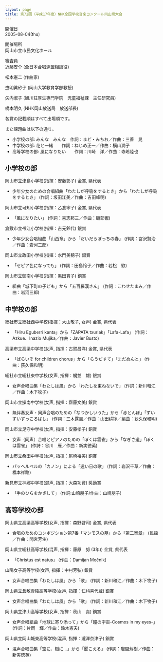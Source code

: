 ```yaml
---
layout: page
title: 第72回（平成17年度）NHK全国学校音楽コンクール岡山県大会
---
```

開催日  
2005-08-04(thu)

開催場所  
岡山市立市民文化ホール

審査員  
近藤安个 (全日本合唱連盟相談役)

松本憲二 (作曲家)

虫明眞砂子 (岡山大学教育学部教授)

矢内淑子 (旭川荘厚生専門学院　児童福祉課　主任研究員)

橋本明久 (NHK岡山放送局　放送部長)

各賞の記載順はすべて出場順です。

また課題曲は以下の通り。

-   小学校の部: みんな　みんな　作詞：まど・みちお／作曲：三善　晃
-   中学校の部: 花と一緒　　作詞：ねじめ正一／作曲：横山潤子
-   高等学校の部: 風になりたい　　作詞：川崎　洋／作曲：寺嶋陸也

小学校の部
----------

<span class="choir-name">岡山市立津島小学校</span>(指揮：安藤彰子)
金賞, 県代表

-   少年少女のための合唱組曲「わたしが呼吸をするとき」から「わたしが呼吸をするとき」 (作詞：坂田江美／作曲：吉田峰明)

<span class="choir-name">岡山市立可知小学校</span>(指揮：乙倉寧子)
金賞, 県代表

-   「風になりたい」 (作詞：喜志邦三／作曲：磯部俶)

<span class="choir-name">倉敷市立帯江小学校</span>(指揮：吉元鈴代)
銀賞

-   少年少女合唱組曲「山西章」から「だいだらぼっちの春」 (作詞：宮沢賢治／作曲：岩河三郎)

<span class="choir-name">岡山市立政田小学校</span>(指揮：水門美穂子)
銀賞

-   「セピア色になっても」 (作詞：田島怜子／作曲：若松　歓)

<span class="choir-name">岡山市立御南小学校</span>(指揮：黒田育子)
銅賞

-   組曲「城下町の子ども」から「五百羅漢さん」 (作詞：こわせたまみ／作曲：岩河三郎)

中学校の部
----------

<span class="choir-name">総社市立総社西中学校</span>(指揮：大山敬子, 女声)
金賞, 県代表

-   「Hiru Eguberri kanta」から「ZAPATA txuriak」「Lafa-Lafa」 (作詞：Azkue、Inazio Mujika／作曲：Javier Busto)

<span class="choir-name">高梁市立高梁中学校</span>(女声, 指揮：古賀昌洋)
金賞, 県代表

-   「ぱらいぞ for children chorus」から「らうだすて」「まだめんと」 (作曲：荻久保和明)

<span class="choir-name">総社市立総社東中学校</span>(女声, 指揮：梶並　雄)
銀賞

-   女声合唱曲集「わたしは風」から「わたしを束ねないで」 (作詞：新川和江／作曲：木下牧子)

<span class="choir-name">岡山市立操南中学校</span>(女声, 指揮：齋藤文美)
銀賞

-   無伴奏女声・同声合唱のための「なつかしいうた」から「赤とんぼ」「ずいずいずっころばし」 (作詞：三木露風／作曲：山田耕筰／編曲：荻久保和明)

<span class="choir-name">岡山市立足守中学校</span>(女声, 指揮：安藤孝子)
銅賞

-   女声（同声）合唱とピアノのための「ぼくは雲雀」から「なぎさ道」「ぼくは雲雀」 (作詩：谷川　雁／作曲：新実徳英)

<span class="choir-name">岡山市立桑田中学校</span>(女声, 指揮：尾崎裕美)
銅賞

-   パッヘルベルの「カノン」による「遠い日の歌」 (作詞：岩沢千草／作曲：橋本祥路)

<span class="choir-name">新見市立神郷中学校</span>(混声, 指揮：大森功資)
奨励賞

-   「手のひらをかざして」 (作詞:山崎朋子/作曲：山崎朋子)

高等学校の部
------------

<span class="choir-name">岡山県立高梁高等学校</span>(女声, 指揮：森野啓司)
金賞, 県代表

-   合唱のためのコンポジション第7番「マンモスの墓」から「第二楽章」 (民謡／作曲：間宮芳生)

<span class="choir-name">岡山県立総社高等学校</span>(混声, 指揮：藤原　努 (3年))
金賞, 県代表

-   「Christus est natus」 (作曲：Damijan Močnik)

<span class="choir-name">山陽女子高等学校</span>(女声, 指揮：中村芳弘)
銀賞

-   女声合唱曲集「わたしは風」から「歌」 (作詞：新川和江／作曲：木下牧子)

<span class="choir-name">岡山県立倉敷青陵高等学校</span>(女声, 指揮：仁科喜代蔵)
銀賞

-   女声合唱曲集「わたしは風」から「歌」 (作詞：新川和江／作曲：木下牧子)

<span class="choir-name">岡山県立津山高等学校</span>(女声, 指揮：秋山　貴)
銅賞

-   女声合唱組曲「地球に寄り添って」から「瞳の宇宙-Cosmos in my eyes-」 (作詞：片岡　輝／作曲：鈴木憲夫)

<span class="choir-name">岡山県立岡山城東高等学校</span>(混声, 指揮：瀧澤奈津子)
銅賞

-   混声合唱曲集「空に、樹に…」から「聞こえる」 (作詞：岩間芳樹／作曲：新実徳英)
